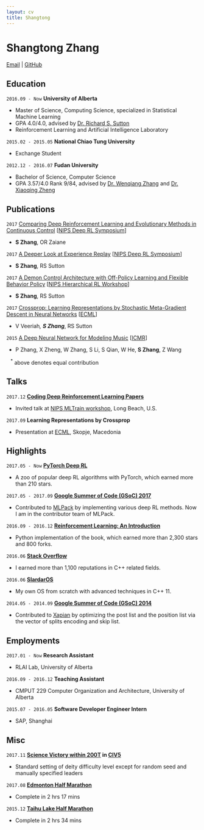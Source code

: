 ```yaml
---
layout: cv
title: Shangtong
---
```

# Shangtong Zhang 

<div id="webaddress">
<a href="mailto:zhangshangtong.cpp@gmail.com">Email</a>
| <a href="https://github.com/ShangtongZhang">GitHub</a>
</div>


## Education

`2016.09 - Now`
__University of Alberta__
- Master of Science, Computing Science, specialized in Statistical Machine Learning
- GPA 4.0/4.0, advised by [Dr. Richard S. Sutton](http://incompleteideas.net/sutton/)
- Reinforcement Learning and Artificial Intelligence Laboratory

`2015.02 - 2015.05`
__National Chiao Tung University__
- Exchange Student

`2012.12 - 2016.07`
__Fudan University__
- Bachelor of Science, Computer Science
- GPA 3.57/4.0 Rank 9/84, advised by [Dr. Wenqiang Zhang](http://www.cs.fudan.edu.cn/?page_id=2022) and [Dr. Xiaoqing Zheng](http://homepage.fudan.edu.cn/zhengxq/)

## Publications

`2017`
[Comparing Deep Reinforcement Learning and Evolutionary Methods in Continuous Control](https://www.dropbox.com/s/t1fc28a9nbekn8v/nips_2017.pdf?dl=0) [[NIPS Deep RL Symposium](https://arxiv.org/abs/1712.00006)]
- __S Zhang__, OR Zaiane

`2017`
[A Deeper Look at Experience Replay](https://arxiv.org/abs/1712.01275) [[NIPS Deep RL Symposium](https://sites.google.com/view/deeprl-symposium-nips2017)]
- __S Zhang__, RS Sutton

`2017`
[A Demon Control Architecture with Off-Policy Learning and Flexible Behavior Policy](https://drive.google.com/file/d/1tV1Lw1fIsQTihSzSvBT206XX2_6UjiRB/view) [[NIPS Hierarchical RL Workshop](https://sites.google.com/view/hrlnips2017/home?authuser=0)]
- __S Zhang__, RS Sutton

`2017`
[Crossprop: Learning Representations by Stochastic Meta-Gradient Descent in Neural Networks](http://arxiv.org/abs/1612.02879) [[ECML](http://ecmlpkdd2017.ijs.si/)]
- V Veeriah<sup>*</sup>, __S Zhang__<sup>*</sup>, RS Sutton

`2015`
[A Deep Neural Network for Modeling Music](https://www.researchgate.net/publication/275347034_A_Deep_Neural_Network_for_Modeling_Music) [[ICMR](http://www.icmr2015.org/)]
- P Zhang, X Zheng, W Zhang, S Li, S Qian, W He, __S Zhang__, Z Wang

` ` 
<sup>*</sup> above denotes equal contribution

## Talks 

`2017.12` 
__[Coding Deep Reinforcement Learning Papers](https://www.dropbox.com/s/f05dz1k1ksa2bb6/mltrain-public.pdf?dl=0)__
- Invited talk at [NIPS MLTrain workshop](https://mltrain.cc/events/nips-highlights-learn-how-to-code-a-paper-with-state-of-the-art-frameworks/), Long Beach, U.S.

`2017.09` 
__Learning Representations by Crossprop__
- Presentation at [ECML](http://ecmlpkdd2017.ijs.si/), Skopje, Macedonia

## Highlights 

`2017.05 - Now`
__[PyTorch Deep RL](https://github.com/ShangtongZhang/DeepRL)__
- A zoo of popular deep RL algorithms with PyTorch, which earned more than 210 stars.

`2017.05 - 2017.09` 
__[Google Summer of Code (GSoC) 2017](https://summerofcode.withgoogle.com/archive/2017/projects/4800276775043072/)__
- Contributed to [MLPack](http://mlpack.org/) by implementing various deep RL methods. Now I am in the contributor team of MLPack.

`2016.09 - 2016.12`
__[Reinforcement Learning: An Introduction](https://github.com/ShangtongZhang/reinforcement-learning-an-introduction)__
- Python implementation of the book, which earned more than 2,300 stars and 800 forks.

`2016.06`
__[Stack Overflow](https://stackoverflow.com/users/3650053/t-ng)__
- I earned more than 1,100 reputations in C++ related fields.

`2016.06`
__[SlardarOS](https://github.com/ShangtongZhang/SlardarOS)__
- My own OS from scratch with advanced techniques in C++ 11.


`2014.05 - 2014.09`
__[Google Summer of Code (GSoC) 2014](https://www.google-melange.com/archive/gsoc/2014/orgs/xapian/projects/shangtongzhang.html)__
- Contributed to [Xapian](https://xapian.org/) by optimizing the post list and the position list via the vector of splits encoding and skip list.

## Employments

`2017.01 - Now`
__Research Assistant__
- RLAI Lab, University of Alberta

`2016.09 - 2016.12`
__Teaching Assistant__
- CMPUT 229 Computer Organization and Architecture, University of Alberta

`2015.07 - 2016.05`
__Software Developer Engineer Intern__
- SAP, Shanghai

## Misc

`2017.11`
__[Science Victory within 200T](https://tieba.baidu.com/p/5440852743?pid=115414082603&cid=0&red_tag=1704425195#115414082603) in [CIV5](http://www.civilization5.com/)__
- Standard setting of deity difficulty level except for random seed and manually specified leaders

`2017.08` 
__[Edmonton Half Marathon](http://www.edmontonmarathon.ca/)__
- Complete in 2 hrs 17 mins

`2015.12`
__[Taihu Lake Half Marathon](http://www.runsuzhou.com/)__
- Complete in 2 hrs 34 mins
